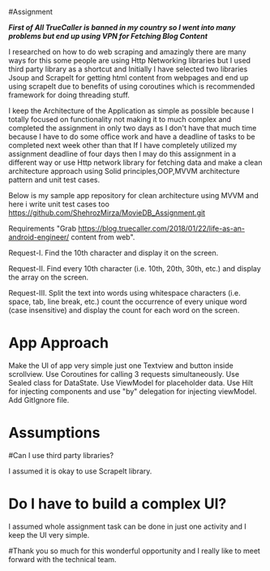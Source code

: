  #Assignment

 ***First of All TrueCaller is banned in my country so I went into many problems but end up using VPN for Fetching Blog Content***

 I researched on how to do web scraping and amazingly there are many ways for this some people are using Http Networking libraries
 but I used third party library as a shortcut and Initially I have selected two libraries Jsoup and ScrapeIt for getting html content
 from webpages and end up using scrapeIt due to benefits of using coroutines which is recommended framework for doing threading stuff.

 I keep the Architecture of the Application as simple as possible because I totally focused on functionality not making 
 it to much complex and completed the assignment in only two days as I don't have that much time because I have to do some office work 
 and have a deadline of tasks to be completed next week other than that If I have completely utilized my assignment deadline of four days 
 then I may do this assignment in a different way or use Http network library for fetching data and make a clean architecture approach 
 using Solid principles,OOP,MVVM architecture pattern and unit test cases.

 Below is my sample app repository for clean architecture using MVVM and here i write unit test cases too       
 https://github.com/ShehrozMirza/MovieDB_Assignment.git

 Requirements
 "Grab https://blog.truecaller.com/2018/01/22/life-as-an-android-engineer/ content from web".
 
 Request-I.  Find the 10th character and display it on the screen.
 
 Request-II. Find every 10th character (i.e. 10th, 20th, 30th, etc.) and display the array on the screen.
 
 Request-III. Split the text into words using whitespace characters (i.e. space, tab, line break, etc.) count the occurrence of every
 unique word (case insensitive) and display the count for each word on the screen.

# App Approach
  Make the UI of app very simple just one Textview and button inside scrollview.
 Use Coroutines for calling 3 requests simultaneously.
 Use Sealed class for DataState.
 Use ViewModel for placeholder data.
 Use Hilt for injecting components and use "by" delegation for injecting viewModel.
 Add GitIgnore file.

# Assumptions 
#Can I use third party libraries?

I assumed it is okay to use ScrapeIt library.

# Do I have to build a complex UI?
I assumed whole assignment task can be done in just one activity and I keep the UI very simple.

#Thank you so much for this wonderful opportunity and I really like to meet forward with the technical team.
